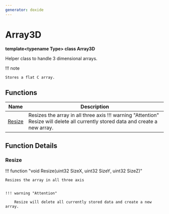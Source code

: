 ```yaml
---
generator: doxide
---
```



# Array3D

**template&lt;typename Type&gt; class Array3D**

Helper class to handle 3 dimensional arrays.

!!! note

    Stores a flat C array.


## Functions

| Name | Description |
| ---- | ----------- |
| [Resize](#Resize) | Resizes the array in all three axis !!! warning "Attention" Resize will delete all currently stored data and create a new array.  |

## Function Details

### Resize<a name="Resize"></a>
!!! function "void Resize(uint32 SizeX, uint32 SizeY, uint32 SizeZ)"

    Resizes the array in all three axis
    
    
    !!! warning "Attention"
        
        Resize will delete all currently stored data and create a new array.
    

